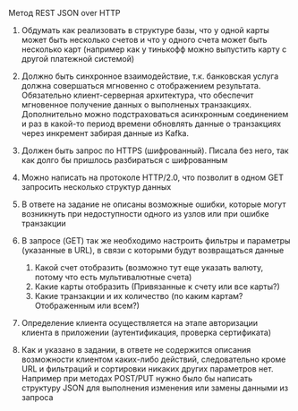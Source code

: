 Метод REST JSON over HTTP

1. Обдумать как реализовать в структуре базы, что у одной карты может быть несколько счетов и что у одного счета может быть несколько карт (например как у тинькофф можно выпустить карту с другой платежной системой)

2. Должно быть синхронное взаимодействие, т.к. банковская услуга должна совершаться мгновенно с отображением результата. Обязательно клиент-серверная архитектура, что обеспечит мгновенное получение данных о выполненых транзакциях. Дополнительно можно подстраховаться асинхронным соединением и раз в какой-то период времени обновлять данные о транзакциях через инкремент забирая данные из Kafka.

3. Должен быть запрос по HTTPS (шифрованный). Писала без него, так как долго бы пришлось разбираться с шифрованным

4. Можно написать на протоколе HTTP/2.0, что позволит в одном GET запросить несколько структур данных

5. В ответе на задание не описаны возможные ошибки, которые могут возникнуть при недоступности одного из узлов или при ошибке транзакции

6. В запросе (GET) так же необходимо настроить фильтры и параметры (указанные в URL), в связи с которыми будут возвращаться данные
   1. Какой счет отобразить (возможно тут еще указать валюту, потому что есть мультивалютные счета)
   2. Какие карты отобразить (Привязанные к счету или все карты?)
   3. Какие транзакции и их количество (по каким картам? Отображенным или всем?)

7. Определение клиента осуществляется на этапе авторизации клиента в приложении (аутентификация, проверка сертификата)
8. Как и указано в задании, в ответе не содержится описания возможности клиентом каких-либо действий, следовательно кроме URL и фильтраций и сортировки никаких других параметров нет. Например при методах POST/PUT нужно было бы написать структуру JSON для выполнения изменения или замены данными из запроса

